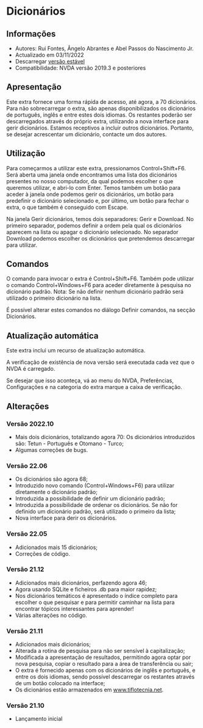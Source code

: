 # Dicionários


## Informações
* Autores: Rui Fontes, Ângelo Abrantes e Abel Passos do Nascimento Jr.
* Actualizado em 03/11/2022
* Descarregar [versão estável][1]
* Compatibilidade: NVDA versão 2019.3 e posteriores


## Apresentação
Este extra fornece uma forma rápida de acesso, até agora, a 70 dicionários.
Para não sobrecarregar o extra, são apenas disponibilizados os dicionários de português, inglês e entre estes dois idiomas.
Os restantes poderão ser descarregados através do próprio extra, utilizando a nova interface para gerir dicionários.
Estamos receptivos a incluir outros dicionários. Portanto, se desejar acrescentar um dicionário, contacte um dos autores.


## Utilização

Para começarmos a utilizar este extra, pressionamos Control+Shift+F6.
Será aberta uma janela onde encontramos uma lista dos dicionários presentes no nosso computador, da qual podemos escolher o que queremos utilizar, e abri-lo com Enter.
Temos também um botão para aceder à janela onde podemos gerir os dicionários, um botão para predefinir o dicionário selecionado e, por último, um botão para fechar o extra, o que também é conseguido com Escape.

Na janela Gerir dicionários, temos dois separadores: Gerir e Download.
No primeiro separador, podemos definir a ordem pela qual os dicionários aparecem na lista ou apagar o dicionário selecionado.
No separador Download podemos escolher os dicionários que pretendemos descarregar para utilizar.


## Comandos
O comando para invocar o extra é Control+Shift+F6.
Também pode utilizar o comando Control+Windows+F6 para aceder diretamente à pesquisa no dicionário padrão.
Nota: Se não definir nenhum dicionário padrão será utilizado o primeiro dicionário na lista.

É possível alterar estes comandos no diálogo Definir comandos, na secção Dicionários.


## Atualização automática

Este extra inclui um recurso de atualização automática.

A verificação de existência de nova versão será executada cada vez que o NVDA é carregado.

Se desejar que isso aconteça, vá ao menu do NVDA, Preferências, Configurações e na categoria do extra marque a caixa de verificação.


## Alterações


### Versão 2022.10
* Mais dois dicionários, totalizando agora 70:
	Os dicionários introduzidos são: Tetun - Português e Otomano - Turco;
* Algumas correções de bugs.

### Versão 22.06
* Os dicionários são agora 68;
* Introduzido novo comando (Control+Windows+F6) para utilizar diretamente o dicionário padrão;
* Introduzida a possibilidade de definir um dicionário padrão;
* Introduzida a possibilidade de ordenar os dicionários. Se não for definido um dicionário padrão, será utilizado o primeiro da lista;
* Nova interface para derir os dicionários.

### Versão 22.05
* Adicionados mais 15 dicionários;
* Correções de código.

### Versão 21.12
* Adicionados mais dicionários, perfazendo agora 46;
* Agora usando SQLite e ficheiros .db para maior rapidez;
* Nos dicionários temáticos é apresentado o índice completo para escolher o que pesquisar e para permitir caminhar na lista para encontrar tópicos interessantes para aprender!
* Várias alterações no código.

### Versão 21.11
* Adicionados mais dicionários;
* Alterada a rotina de pesquisa para não ser sensível à capitalização;
* Modificada a apresentação de resultados, permitindo agora optar por nova pesquisa, copiar o resultado para a área de transferência ou sair;
* O extra é fornecido apenas com os dicionários de inglês e português, e entre os dois idiomas, sendo possível descarregar os restantes através de um botão colocado na interface;
* Os dicionários estão armazenados em www.tiflotecnia.net.

### Versão 21.10
* Lançamento inicial

[1]: https://github.com/ruifontes/Dictionaries/releases/download/2022.10/dictionaries-2022.10.nvda-addon
